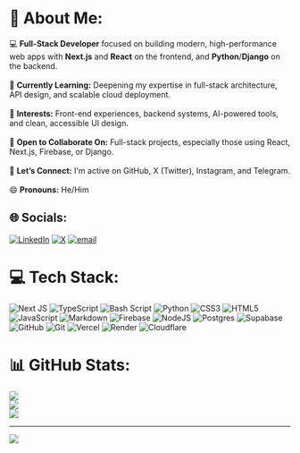 # 💫 About Me:
💻 **Full-Stack Developer** focused on building modern, high-performance web apps with **Next.js** and **React** on the frontend, and **Python**/**Django** on the backend.<br><br>🌱 **Currently Learning:** Deepening my expertise in full-stack architecture, API design, and scalable cloud deployment.<br><br>👀 **Interests:** Front-end experiences, backend systems, AI-powered tools, and clean, accessible UI design.<br><br>💼 **Open to Collaborate On:** Full-stack projects, especially those using React, Next.js, Firebase, or Django.<br><br>💬 **Let’s Connect:** I'm active on GitHub, X (Twitter), Instagram, and Telegram.<br><br>😄 **Pronouns:** He/Him<br>


## 🌐 Socials:
[![LinkedIn](https://img.shields.io/badge/LinkedIn-%230077B5.svg?logo=linkedin&logoColor=white)](https://linkedin.com/in/fasel-godbcho-66131a342/) [![X](https://img.shields.io/badge/X-black.svg?logo=X&logoColor=white)](https://x.com/faselgodbcho) [![email](https://img.shields.io/badge/Email-D14836?logo=gmail&logoColor=white)](mailto:faselgodbcho@gmail.com) 

# 💻 Tech Stack:
![Next JS](https://img.shields.io/badge/Next-black?style=for-the-badge&logo=next.js&logoColor=white) ![TypeScript](https://img.shields.io/badge/typescript-%23007ACC.svg?style=for-the-badge&logo=typescript&logoColor=white) ![Bash Script](https://img.shields.io/badge/bash_script-%23121011.svg?style=for-the-badge&logo=gnu-bash&logoColor=white) ![Python](https://img.shields.io/badge/python-3670A0?style=for-the-badge&logo=python&logoColor=ffdd54) ![CSS3](https://img.shields.io/badge/css3-%231572B6.svg?style=for-the-badge&logo=css3&logoColor=white) ![HTML5](https://img.shields.io/badge/html5-%23E34F26.svg?style=for-the-badge&logo=html5&logoColor=white) ![JavaScript](https://img.shields.io/badge/javascript-%23323330.svg?style=for-the-badge&logo=javascript&logoColor=%23F7DF1E) ![Markdown](https://img.shields.io/badge/markdown-%23000000.svg?style=for-the-badge&logo=markdown&logoColor=white) ![Firebase](https://img.shields.io/badge/firebase-%23039BE5.svg?style=for-the-badge&logo=firebase) ![NodeJS](https://img.shields.io/badge/node.js-6DA55F?style=for-the-badge&logo=node.js&logoColor=white) ![Postgres](https://img.shields.io/badge/postgres-%23316192.svg?style=for-the-badge&logo=postgresql&logoColor=white) ![Supabase](https://img.shields.io/badge/Supabase-3ECF8E?style=for-the-badge&logo=supabase&logoColor=white) ![GitHub](https://img.shields.io/badge/github-%23121011.svg?style=for-the-badge&logo=github&logoColor=white) ![Git](https://img.shields.io/badge/git-%23F05033.svg?style=for-the-badge&logo=git&logoColor=white) ![Vercel](https://img.shields.io/badge/vercel-%23000000.svg?style=for-the-badge&logo=vercel&logoColor=white) ![Render](https://img.shields.io/badge/Render-%46E3B7.svg?style=for-the-badge&logo=render&logoColor=white) ![Cloudflare](https://img.shields.io/badge/Cloudflare-F38020?style=for-the-badge&logo=Cloudflare&logoColor=white)
# 📊 GitHub Stats:
![](https://github-readme-stats.vercel.app/api?username=faselgodbcho&theme=dark&hide_border=false&include_all_commits=false&count_private=false)<br/>
![](https://nirzak-streak-stats.vercel.app/?user=faselgodbcho&theme=dark&hide_border=false)<br/>
![](https://github-readme-stats.vercel.app/api/top-langs/?username=faselgodbcho&theme=dark&hide_border=false&include_all_commits=false&count_private=false&layout=compact)

---
[![](https://visitcount.itsvg.in/api?id=faselgodbcho&icon=0&color=0)](https://visitcount.itsvg.in)

<!-- Proudly created with GPRM ( https://gprm.itsvg.in ) -->
